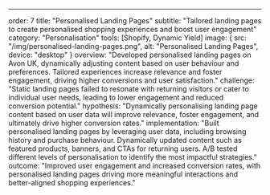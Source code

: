 ---
order: 7
title: "Personalised Landing Pages"
subtitle: "Tailored landing pages to create personalised shopping experiences and boost user engagement"
category: "Personalisation"
tools: [Shopify, Dynamic Yield]
image: {
    src: "/img/personalised-landing-pages.png",
    alt: "Personalised Landing Pages",
    device: "desktop"
}
overview: "Developed personalised landing pages on Avon UK, dynamically adjusting content based on user behaviour and preferences. Tailored experiences increase relevance and foster engagement, driving higher conversions and user satisfaction."
challenge: "Static landing pages failed to resonate with returning visitors or cater to individual user needs, leading to lower engagement and reduced conversion potential."
hypothesis: "Dynamically personalising landing page content based on user data will improve relevance, foster engagement, and ultimately drive higher conversion rates."
implementation: "Built personalised landing pages by leveraging user data, including browsing history and purchase behaviour. Dynamically updated content such as featured products, banners, and CTAs for returning users. A/B tested different levels of personalisation to identify the most impactful strategies."
outcome: "Improved user engagement and increased conversion rates, with personalised landing pages driving more meaningful interactions and better-aligned shopping experiences."